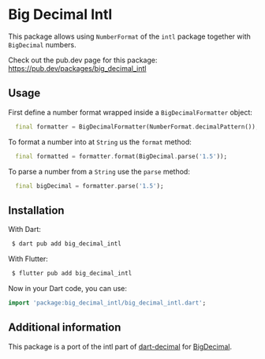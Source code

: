# Big Decimal Intl

This package allows using `NumberFormat` of the `intl` package together with `BigDecimal` numbers.

Check out the pub.dev page for this package: https://pub.dev/packages/big_decimal_intl

## Usage

First define a number format wrapped inside a `BigDecimalFormatter` object:

```dart
  final formatter = BigDecimalFormatter(NumberFormat.decimalPattern());
```

To format a number into at `String` us the `format` method:

```dart
  final formatted = formatter.format(BigDecimal.parse('1.5'));
```

To parse a number from a `String` use the `parse` method:

```dart
  final bigDecimal = formatter.parse('1.5');
```

## Installation

With Dart:

```bash
 $ dart pub add big_decimal_intl
```

With Flutter:

```bash
 $ flutter pub add big_decimal_intl
```

Now in your Dart code, you can use:

```dart
import 'package:big_decimal_intl/big_decimal_intl.dart';
```

## Additional information

This package is a port of the intl part of [dart-decimal](https://github.com/a14n/dart-decimal/blob/master/lib/intl.dart) for [BigDecimal](https://github.com/bugless/big-decimal).
